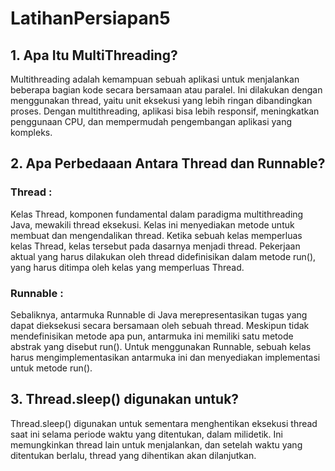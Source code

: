 # LatihanPersiapan5
## 1. Apa Itu MultiThreading?
Multithreading  adalah kemampuan sebuah aplikasi untuk menjalankan beberapa bagian kode secara bersamaan atau paralel. Ini dilakukan dengan menggunakan thread, yaitu unit eksekusi yang lebih ringan dibandingkan proses. Dengan multithreading, aplikasi bisa lebih responsif, meningkatkan penggunaan CPU, dan mempermudah pengembangan aplikasi yang kompleks. 

## 2. Apa Perbedaaan Antara Thread dan Runnable?

### Thread : 

Kelas Thread, komponen fundamental dalam paradigma multithreading Java, mewakili thread eksekusi. Kelas ini menyediakan metode untuk membuat dan mengendalikan thread. Ketika sebuah kelas memperluas kelas Thread, kelas tersebut pada dasarnya menjadi thread. Pekerjaan aktual yang harus dilakukan oleh thread didefinisikan dalam metode run(), yang harus ditimpa oleh kelas yang memperluas Thread.

### Runnable : 
Sebaliknya, antarmuka Runnable di Java merepresentasikan tugas yang dapat dieksekusi secara bersamaan oleh sebuah thread. Meskipun tidak mendefinisikan metode apa pun, antarmuka ini memiliki satu metode abstrak yang disebut run(). Untuk menggunakan Runnable, sebuah kelas harus mengimplementasikan antarmuka ini dan menyediakan implementasi untuk metode run().

## 3. Thread.sleep() digunakan untuk?
Thread.sleep() digunakan untuk sementara menghentikan eksekusi thread saat ini selama periode waktu yang ditentukan, dalam milidetik. Ini memungkinkan thread lain untuk menjalankan, dan setelah waktu yang ditentukan berlalu, thread yang dihentikan akan dilanjutkan. 

